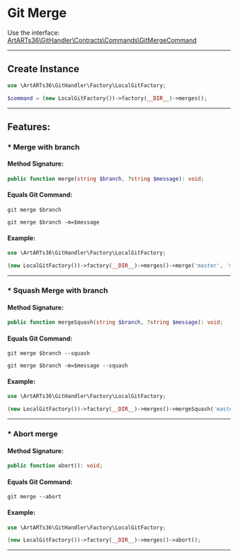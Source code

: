 # Git Merge

Use the interface: [ArtARTs36\GitHandler\Contracts\Commands\GitMergeCommand](../src/Contracts/Commands/GitMergeCommand.php)

---

## Create Instance

```php
use \ArtARTs36\GitHandler\Factory\LocalGitFactory;

$command = (new LocalGitFactory())->factory(__DIR__)->merges();
```

---

## Features:

### * Merge with branch

#### Method Signature:



```php
public function merge(string $branch, ?string $message): void;
```

#### Equals Git Command:

`git merge $branch`

`git merge $branch -m=$message`

#### Example:

```php
use \ArtARTs36\GitHandler\Factory\LocalGitFactory;

(new LocalGitFactory())->factory(__DIR__)->merges()->merge('master', 'message-test');
```

---
### * Squash Merge with branch

#### Method Signature:



```php
public function mergeSquash(string $branch, ?string $message): void;
```

#### Equals Git Command:

`git merge $branch --squash`

`git merge $branch -m=$message --squash`

#### Example:

```php
use \ArtARTs36\GitHandler\Factory\LocalGitFactory;

(new LocalGitFactory())->factory(__DIR__)->merges()->mergeSquash('master', 'message-test');
```

---
### * Abort merge

#### Method Signature:



```php
public function abort(): void;
```

#### Equals Git Command:

`git merge --abort`

#### Example:

```php
use \ArtARTs36\GitHandler\Factory\LocalGitFactory;

(new LocalGitFactory())->factory(__DIR__)->merges()->abort();
```

---
